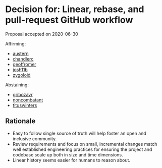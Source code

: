 # Decision for: Linear, rebase, and pull-request GitHub workflow

<!--
Part of the Carbon Language project, under the Apache License v2.0 with LLVM
Exceptions. See /LICENSE for license information.
SPDX-License-Identifier: Apache-2.0 WITH LLVM-exception
-->

Proposal accepted on 2020-06-30

Affirming:

- [austern](https://github.com/austern)
- [chandlerc](https://github.com/chandlerc)
- [geoffromer](https://github.com/geoffromer)
- [josh11b](https://github.com/josh11b)
- [zygoloid](https://github.com/zygoloid)

Abstaining:

- [gribozavr](https://github.com/gribozavr)
- [noncombatant](https://github.com/noncombatant)
- [tituswinters](https://github.com/tituswinters)

## Rationale

- Easy to follow single source of truth will help foster an open and inclusive
  community.
- Review requirements and focus on small, incremental changes match well
  established engineering practices for ensuring the project and codebase scale
  up both in size and time dimensions.
- Linear history seems easier for humans to reason about.
